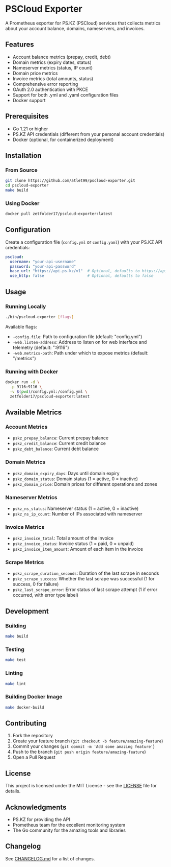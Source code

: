 # PSCloud Exporter

A Prometheus exporter for PS.KZ (PSCloud) services that collects metrics about your account balance, domains, nameservers, and invoices.

## Features

- Account balance metrics (prepay, credit, debt)
- Domain metrics (expiry dates, status)
- Nameserver metrics (status, IP count)
- Domain price metrics
- Invoice metrics (total amounts, status)
- Comprehensive error reporting
- OAuth 2.0 authentication with PKCE
- Support for both .yml and .yaml configuration files
- Docker support

## Prerequisites

- Go 1.21 or higher
- PS.KZ API credentials (different from your personal account credentials)
- Docker (optional, for containerized deployment)

## Installation

### From Source

```bash
git clone https://github.com/atlet99/pscloud-exporter.git
cd pscloud-exporter
make build
```

### Using Docker

```bash
docker pull zetfolder17/pscloud-exporter:latest
```

## Configuration

Create a configuration file (`config.yml` or `config.yaml`) with your PS.KZ API credentials:

```yaml
pscloud:
  username: "your-api-username"
  password: "your-api-password"
  base_url: "https://api.ps.kz/v1"  # Optional, defaults to https://api.ps.kz/v1
  use_http: false                   # Optional, defaults to false
```

## Usage

### Running Locally

```bash
./bin/pscloud-exporter [flags]
```

Available flags:
- `-config.file`: Path to configuration file (default: "config.yml")
- `-web.listen-address`: Address to listen on for web interface and telemetry (default: ":9116")
- `-web.metrics-path`: Path under which to expose metrics (default: "/metrics")

### Running with Docker

```bash
docker run -d \
  -p 9116:9116 \
  -v $(pwd)/config.yml:/config.yml \
  zetfolder17/pscloud-exporter:latest
```

## Available Metrics

### Account Metrics
- `pskz_prepay_balance`: Current prepay balance
- `pskz_credit_balance`: Current credit balance
- `pskz_debt_balance`: Current debt balance

### Domain Metrics
- `pskz_domain_expiry_days`: Days until domain expiry
- `pskz_domain_status`: Domain status (1 = active, 0 = inactive)
- `pskz_domain_price`: Domain prices for different operations and zones

### Nameserver Metrics
- `pskz_ns_status`: Nameserver status (1 = active, 0 = inactive)
- `pskz_ns_ip_count`: Number of IPs associated with nameserver

### Invoice Metrics
- `pskz_invoice_total`: Total amount of the invoice
- `pskz_invoice_status`: Invoice status (1 = paid, 0 = unpaid)
- `pskz_invoice_item_amount`: Amount of each item in the invoice

### Scrape Metrics
- `pskz_scrape_duration_seconds`: Duration of the last scrape in seconds
- `pskz_scrape_success`: Whether the last scrape was successful (1 for success, 0 for failure)
- `pskz_last_scrape_error`: Error status of last scrape attempt (1 if error occurred, with error type label)

## Development

### Building

```bash
make build
```

### Testing

```bash
make test
```

### Linting

```bash
make lint
```

### Building Docker Image

```bash
make docker-build
```

## Contributing

1. Fork the repository
2. Create your feature branch (`git checkout -b feature/amazing-feature`)
3. Commit your changes (`git commit -m 'Add some amazing feature'`)
4. Push to the branch (`git push origin feature/amazing-feature`)
5. Open a Pull Request

## License

This project is licensed under the MIT License - see the [LICENSE](LICENSE) file for details.

## Acknowledgments

- PS.KZ for providing the API
- Prometheus team for the excellent monitoring system
- The Go community for the amazing tools and libraries

## Changelog

See [CHANGELOG.md](CHANGELOG.md) for a list of changes.